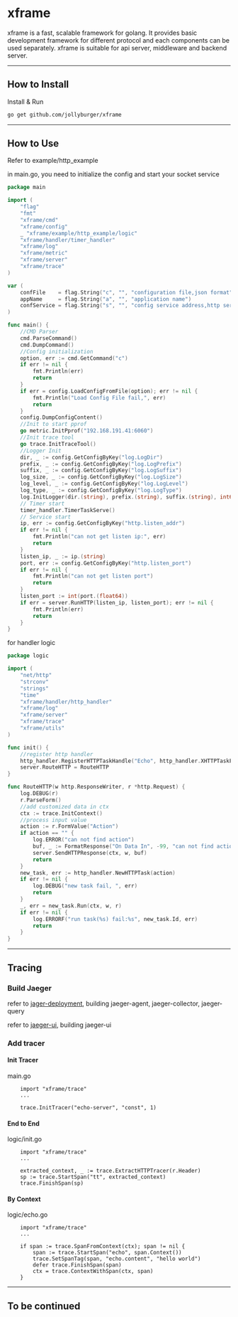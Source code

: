 # xframe

xframe is a fast, scalable framework for golang. It provides basic development framework for different protocol and each components can be used separately.
xframe is suitable for api server, middleware and backend server.

---

## How to Install

Install & Run

```bash
go get github.com/jollyburger/xframe
```

---

## How to Use

Refer to example/http_example

in main.go, you need to initialize the config and start your socket service

```go
package main

import (
	"flag"
	"fmt"
	"xframe/cmd"
	"xframe/config"
	_ "xframe/example/http_example/logic"
	"xframe/handler/timer_handler"
	"xframe/log"
	"xframe/metric"
	"xframe/server"
	"xframe/trace"
)

var (
	confFile    = flag.String("c", "", "configuration file,json format")
	appName     = flag.String("a", "", "application name")
	confService = flag.String("s", "", "config service address,http server address")
)

func main() {
	//CMD Parser
	cmd.ParseCommand()
	cmd.DumpCommand()
	//Config initialization
	option, err := cmd.GetCommand("c")
	if err != nil {
		fmt.Println(err)
		return
	}
	if err = config.LoadConfigFromFile(option); err != nil {
		fmt.Println("Load Config File fail,", err)
		return
	}
	config.DumpConfigContent()
	//Init to start pprof
	go metric.InitPprof("192.168.191.41:6060")
	//Init trace tool
	go trace.InitTraceTool()
	//Logger Init
	dir, _ := config.GetConfigByKey("log.LogDir")
	prefix, _ := config.GetConfigByKey("log.LogPrefix")
	suffix, _ := config.GetConfigByKey("log.LogSuffix")
	log_size, _ := config.GetConfigByKey("log.LogSize")
	log_level, _ := config.GetConfigByKey("log.LogLevel")
	log_type, _ := config.GetConfigByKey("log.LogType")
	log.InitLogger(dir.(string), prefix.(string), suffix.(string), int64(log_size.(float64)), log_level.(string), log_type.(string))
	// Timer start
	timer_handler.TimerTaskServe()
	// Service start
	ip, err := config.GetConfigByKey("http.listen_addr")
	if err != nil {
		fmt.Println("can not get listen ip:", err)
		return
	}
	listen_ip, _ := ip.(string)
	port, err := config.GetConfigByKey("http.listen_port")
	if err != nil {
		fmt.Println("can not get listen port")
		return
	}
	listen_port := int(port.(float64))
	if err = server.RunHTTP(listen_ip, listen_port); err != nil {
		fmt.Println(err)
		return
	}
}

```

for handler logic

```go
package logic

import (
	"net/http"
	"strconv"
	"strings"
	"time"
	"xframe/handler/http_handler"
	"xframe/log"
	"xframe/server"
	"xframe/trace"
	"xframe/utils"
)

func init() {
	//register http handler
	http_handler.RegisterHTTPTaskHandle("Echo", http_handler.XHTTPTaskFunc(echo_serve), 20*time.Second)
	server.RouteHTTP = RouteHTTP
}

func RouteHTTP(w http.ResponseWriter, r *http.Request) {
	log.DEBUG(r)
	r.ParseForm()
	//add customized data in ctx
	ctx := trace.InitContext()
	//process input value
	action := r.FormValue("Action")
	if action == "" {
		log.ERROR("can not find action")
		buf, _ := FormatResponse("On Data In", -99, "can not find action", "")
		server.SendHTTPResponse(ctx, w, buf)
		return
	}
	new_task, err := http_handler.NewHTTPTask(action)
	if err != nil {
		log.DEBUG("new task fail, ", err)
		return
	}
	_, err = new_task.Run(ctx, w, r)
	if err != nil {
		log.ERRORF("run task(%s) fail:%s", new_task.Id, err)
		return
	}
}

```

---
## Tracing

### Build Jaeger 

refer to [jager-deployment](http://jaeger.readthedocs.io/en/latest/deployment/#configuration), building jaeger-agent, jaeger-collector, jaeger-query

refer to [jaeger-ui](https://github.com/uber/jaeger-ui), building jaeger-ui

### Add tracer 

#### Init Tracer
main.go

```
    import "xframe/trace"
    ... 
    
    trace.InitTracer("echo-server", "const", 1)
```

#### End to End
logic/init.go 

```
    import "xframe/trace"
    ...
    
    extracted_context, _ := trace.ExtractHTTPTracer(r.Header)
    sp := trace.StartSpan("tt", extracted_context)
    trace.FinishSpan(sp)
```

#### By Context
logic/echo.go

```
    import "xframe/trace"
    ...
    
    if span := trace.SpanFromContext(ctx); span != nil {
        span := trace.StartSpan("echo", span.Context())
        trace.SetSpanTag(span, "echo.content", "hello world")
        defer trace.FinishSpan(span)
        ctx = trace.ContextWithSpan(ctx, span)
    }   
```


---
## To be continued
